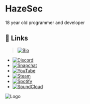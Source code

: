 
# HazeSec

18 year old programmer and developer


## 🔗 Links
> [![Bio](https://img.shields.io/badge/portfolio-8442f5?style=for-the-badge&logo=&logoColor=white)](https://e-z.bio/jackydev)
- [![Discord](https://img.shields.io/badge/discord_-_ID:_892723077576802334-7289d9?style=for-the-badge&logo=discord&logoColor=white)](https://discord.com/users/892723077576802334)
- [![Snapchat](https://img.shields.io/badge/snapchat-_ItzJacky0-FFFC00?style=for-the-badge&logo=snapchat&logoColor=white)](https://www.snapchat.com/add/itzjacky0?share_id=1Z9Xar1aTnM&locale=en-US)
- [![YouTube](https://img.shields.io/badge/youtube-_hijack-FF0000?style=for-the-badge&logo=youtube&logoColor=white)](https://www.youtube.com/channel/UChFtJ2U7SQr0btGpBiLZsrQ)
- [![Steam](https://img.shields.io/badge/steam-_hijack-2a475e?style=for-the-badge&logo=steam&logoColor=white)](https://steamcommunity.com/id/jackydev/)
- [![Spotify](https://img.shields.io/badge/spotify-_jacky-1DB954?style=for-the-badge&logo=spotify&logoColor=white)](https://open.spotify.com/user/31afpfy2tgj7l5pwscj37n5b63mm)
- [![SoundCloud](https://img.shields.io/badge/soundcloud-_jacky-ff8800?style=for-the-badge&logo=soundcloud&logoColor=white)](https://soundcloud.com/jacky-942826544)


![Logo](https://i.imgur.com/mtVyPBC.gif)
